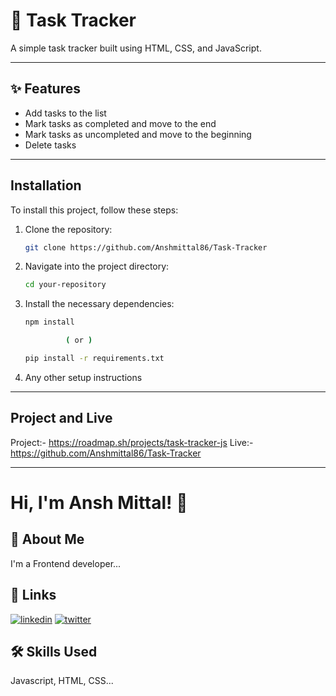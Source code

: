 # 🚀 Task Tracker

A simple task tracker built using HTML, CSS, and JavaScript.

---

## ✨ Features

- Add tasks to the list
- Mark tasks as completed and move to the end
- Mark tasks as uncompleted and move to the beginning
- Delete tasks

---

## Installation

To install this project, follow these steps:

1. Clone the repository:

   ```bash
   git clone https://github.com/Anshmittal86/Task-Tracker

   ```

2. Navigate into the project directory:

   ```bash
   cd your-repository

   ```

3. Install the necessary dependencies:

   ```bash
   npm install

            ( or )

   pip install -r requirements.txt

   ```

4. Any other setup instructions

---

## Project and Live

Project:- https://roadmap.sh/projects/task-tracker-js
Live:- https://github.com/Anshmittal86/Task-Tracker

---

# Hi, I'm Ansh Mittal! 👋

## 🚀 About Me

I'm a Frontend developer...

## 🔗 Links

[![linkedin](https://img.shields.io/badge/linkedin-0A66C2?style=for-the-badge&logo=linkedin&logoColor=white)](https://www.linkedin.com/in/anshmittal86)
[![twitter](https://img.shields.io/badge/twitter-1DA1F2?style=for-the-badge&logo=twitter&logoColor=white)](https://x.com/anshmittal8650)

## 🛠 Skills Used

Javascript, HTML, CSS...
